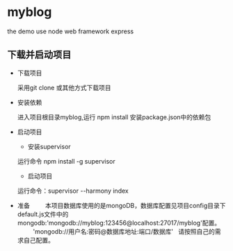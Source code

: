 # myblog
the demo use node web framework express

## 下载并启动项目 ##

* 下载项目
      
   采用git clone 或其他方式下载项目
   
* 安装依赖

  进入项目根目录myblog,运行 npm install 安装package.json中的依赖包
  
* 启动项目

   * 安装supervisor
   
    运行命令 npm install -g supervisor
    
   * 启动项目 
   
    运行命令：supervisor --harmony index 
    
 * 准备
      
      本项目数据库使用的是mongoDB，数据库配置见项目config目录下default.js文件中的
   mongodb:'mongodb://myblog:123456@localhost:27017/myblog'配置。
            'mongodb://用户名:密码@数据库地址:端口/数据库'
   请按照自己的需求自己配置。
